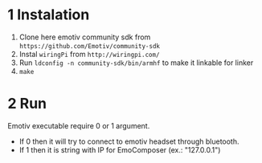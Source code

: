 # 1 Instalation

1. Clone here emotiv community sdk from `https://github.com/Emotiv/community-sdk`
2. Instal `wiringPi` from `http://wiringpi.com/`
3. Run `ldconfig -n community-sdk/bin/armhf` to make it linkable for linker
4. `make`


# 2 Run

Emotiv executable require 0 or 1 argument.

* If 0 then it will try to connect to emotiv headset through bluetooth.
* If 1 then it is string with IP for EmoComposer (ex.: "127.0.0.1")

